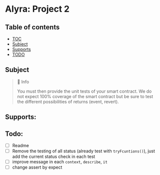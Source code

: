 # Alyra: Project 2

## Table of contents
- [TOC](#Table-of-contents)
- [Subject](#Subject)
- [Supports](#Supports:)
- [TODO](#Todo:)

## Subject
> 📘 Info
>
> You must then provide the unit tests of your smart contract. We do not expect 100% coverage of the smart contract but be sure to test the different possibilities of returns (event, revert).

## Supports:

## Todo:
- [ ] Readme
- [ ] Remove the testing of all status (already test with `tryFcuntions()`), just add the current status check in each test
- [ ] improve message in each `context`, `describe`, `it`
- [ ] change assert by expect
